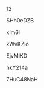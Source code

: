 12
































SHh0eDZB
















xIm6l








kWvKZlo




EjvMlKD


hkY214a

7HuC48NaH
